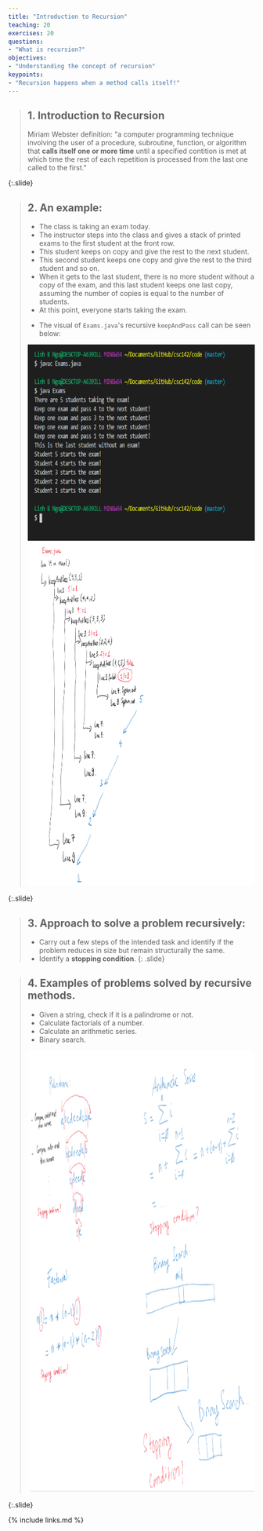 ```yaml
---
title: "Introduction to Recursion"
teaching: 20
exercises: 20
questions:
- "What is recursion?"
objectives:
- "Understanding the concept of recursion"
keypoints:
- "Recursion happens when a method calls itself!"
---
```


> ## 1. Introduction to Recursion
>
> Miriam Webster definition: "a computer programming technique involving the user of a 
> procedure, subroutine, function, or algorithm that **calls itself one or more time** 
> until a specified contition is met at which time the rest of each repetition is processed 
> from the last one called to the first."
>
{:.slide}


> ## 2. An example:
>
> - The class is taking an exam today. 
> - The instructor steps into the class and gives a stack of printed exams to the first 
> student at the front row. 
> - This student keeps on copy and give the rest to the next student. 
> - This second student keeps one copy and give the rest to the third student and so on. 
> - When it gets to the last student, there is no more student without a copy of the exam, and 
> this last student keeps one last copy, assuming the number of copies is equal to the number 
> of students. 
> - At this point, everyone starts taking the exam. 
>
> 
> <script src="https://gist.github.com/linhbngo/d4dcf56c9d764b7f444e1452fcddc045.js?file=Exams.java"></script>
> 
> - The visual of `Exams.java`'s recursive `keepAndPass` call can be seen below:
> 
> <img src="../fig/recursion/Exams.PNG" alt="Compile and run Exams.java" style="height:400px">
> 
> <img src="../fig/recursion/Exams_diagram.png" alt="Visual demonstration of keepAndPass recursive calls" style="height:700px">
>
{:.slide}

> ## 3. Approach to solve a problem recursively:
> - Carry out a few steps of the intended task and identify if
> the problem reduces in size but remain structurally the same. 
> - Identify a **stopping condition**. 
{: .slide}

> ## 4. Examples of problems solved by recursive methods. 
> 
> - Given a string, check if it is a palindrome or not. 
> - Calculate factorials of a number. 
> - Calculate an arithmetic series. 
> - Binary search. 
>
> <img src="../fig/recursion/recursive.PNG" alt="Visual examination of recursive examples" style="height:900px">
>
{:.slide}

{% include links.md %}
